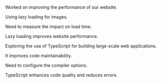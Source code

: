 Worked on improving the performance of our website.

Using lazy loading for images.

Need to measure the impact on load time.

Lazy loading improves website performance.

Exploring the use of TypeScript for building large-scale web applications.

It improves code maintainability.

Need to configure the compiler options.

TypeScript enhances code quality and reduces errors.